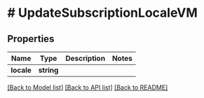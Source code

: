 # # UpdateSubscriptionLocaleVM

## Properties

Name | Type | Description | Notes
------------ | ------------- | ------------- | -------------
**locale** | **string** |  |

[[Back to Model list]](../../README.md#models) [[Back to API list]](../../README.md#endpoints) [[Back to README]](../../README.md)
